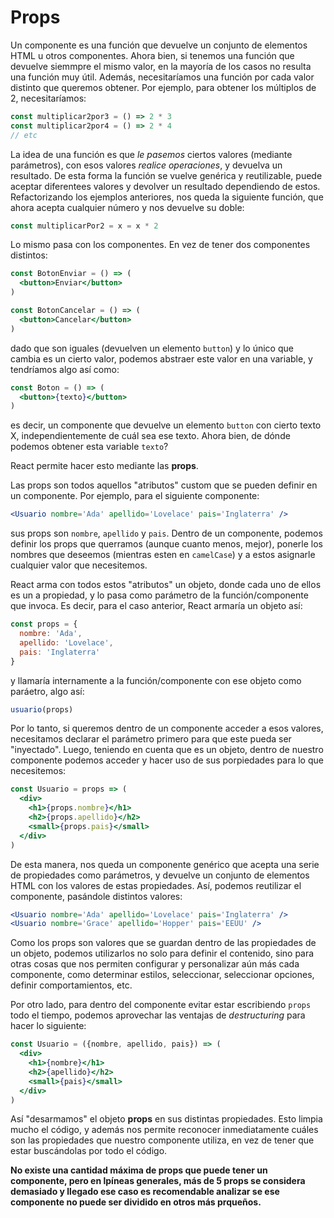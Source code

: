 # Props

Un componente es una función que devuelve un conjunto de elementos HTML u otros componentes. Ahora bien, si tenemos una función que devuelve siemmpre el mismo valor, en la mayoría de los casos no resulta una función muy útil. Además, necesitaríamos una función por cada valor distinto que queremos obtener. Por ejemplo, para obtener los múltiplos de 2, necesitaríamos:

```js
const multiplicar2por3 = () => 2 * 3
const multiplicar2por4 = () => 2 * 4
// etc
```

La idea de una función es que *le pasemos* ciertos valores (mediante parámetros), con esos valores *realice operaciones*, y devuelva un resultado. De esta forma la función se vuelve genérica y reutilizable, puede aceptar diferentees valores y devolver un resultado dependiendo de estos. Refactorizando los ejemplos anteriores, nos queda la siguiente función, que ahora acepta cualquier número y nos devuelve su doble:

```js
const multiplicarPor2 = x = x * 2
```

Lo mismo pasa con los componentes. En vez de tener dos componentes distintos:

```jsx
const BotonEnviar = () => (
  <button>Enviar</button>
)

const BotonCancelar = () => (
  <button>Cancelar</button>
)
```

dado que son iguales (devuelven un elemento `button`) y lo único que cambia es un cierto valor, podemos abstraer este valor en una variable, y tendríamos algo así como:

```jsx
const Boton = () => (
  <button>{texto}</button>
)
```

es decir, un componente que devuelve un elemento `button` con cierto texto X, independientemente de cuál sea ese texto. Ahora bien, de dónde podemos obtener esta variable `texto`?

React permite hacer esto mediante las **props**.

Las props son todos aquellos "atributos" custom que se pueden definir en un componente. Por ejemplo, para el siguiente componente:

```jsx
<Usuario nombre='Ada' apellido='Lovelace' pais='Inglaterra' />
```

sus props son `nombre`, `apellido` y `pais`. Dentro de un componente, podemos definir los props que querramos (aunque cuanto menos, mejor), ponerle los nombres que deseemos (mientras esten en `camelCase`) y a estos asignarle cualquier valor que necesitemos.

React arma con todos estos "atributos" un objeto, donde cada uno de ellos es un a propiedad, y lo pasa como parámetro de la función/componente que invoca. Es decir, para el caso anterior, React armaría un objeto así:

```jsx
const props = {
  nombre: 'Ada',
  apellido: 'Lovelace',
  pais: 'Inglaterra'
}
```

y llamaría internamente a la función/componente con ese objeto como paráetro, algo así:

```jsx
usuario(props)
```

Por lo tanto, si queremos dentro de un componente acceder a esos valores, necesitamos declarar el parámetro primero para que este pueda ser "inyectado". Luego, teniendo en cuenta que es un objeto, dentro de nuestro componente podemos acceder y hacer uso de sus porpiedades para lo que necesitemos:

```jsx
const Usuario = props => (
  <div>
    <h1>{props.nombre}</h1>
    <h2>{props.apellido}</h2>
    <small>{props.pais}</small>
  </div>
)
```

De esta manera, nos queda un componente genérico que acepta una serie de propiedades como parámetros, y devuelve un conjunto de elementos HTML con los valores de estas propiedades. Así, podemos reutilizar el componente, pasándole distintos valores:

```jsx
<Usuario nombre='Ada' apellido='Lovelace' pais='Inglaterra' />
<Usuario nombre='Grace' apellido='Hopper' pais='EEUU' />
```

Como los props son valores que se guardan dentro de las propiedades de un objeto, podemos utilizarlos no solo para definir el contenido, sino para otras cosas que nos permiten configurar y personalizar aún más cada componente, como determinar estilos, seleccionar, seleccionar opciones, definir comportamientos, etc.

Por otro lado, para dentro del componente evitar estar escribiendo `props` todo el tiempo, podemos aprovechar las ventajas de *destructuring* para hacer lo siguiente:

```jsx
const Usuario = ({nombre, apellido, pais}) => (
  <div>
    <h1>{nombre}</h1>
    <h2>{apellido}</h2>
    <small>{pais}</small>
  </div>
)
```

Así "desarmamos" el objeto **props** en sus distintas propiedades. Esto limpia mucho el código, y además nos permite reconocer inmediatamente cuáles son las propiedades que nuestro componente utiliza, en vez de tener que estar buscándolas por todo el código.

**No existe una cantidad máxima de props que puede tener un componente, pero en lpíneas generales, más de 5 props se considera demasiado y llegado ese caso es recomendable analizar se ese componente no puede ser dividido en otros más prqueños.**
